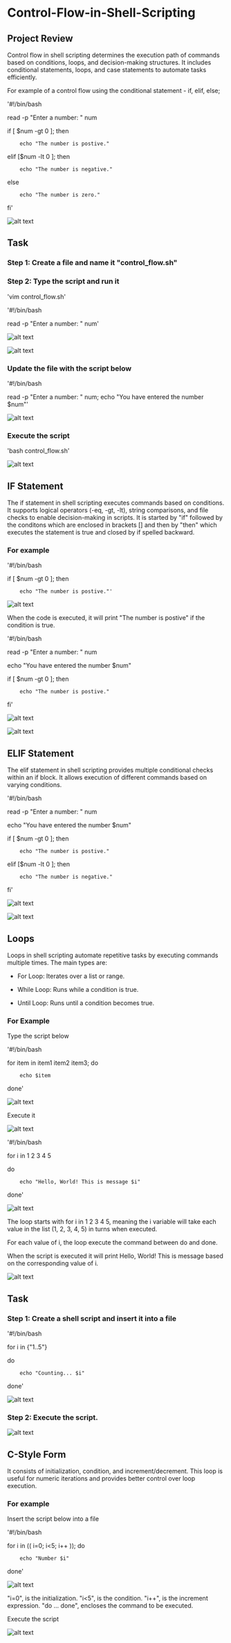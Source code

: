 # Control-Flow-in-Shell-Scripting

## Project Review

Control flow in shell scripting determines the execution path of commands based on conditions, loops, and decision-making structures. It includes conditional statements, loops, and case statements to automate tasks efficiently.

For example of a control flow using the conditional statement - if, elif, else;

'#!/bin/bash

read -p "Enter a number: " num

if [ $num -gt 0 ]; then

        echo "The number is postive."
        
elif [$num -lt 0 ]; then

        echo "The number is negative."
        
else

        echo "The number is zero."
fi'

![alt text](/Ct1.JPG)

## Task

### Step 1: Create a file and name it "control_flow.sh"

### Step 2: Type the script and run it

'vim control_flow.sh'

'#!/bin/bash

read -p "Enter a number: " num'

![alt text](/Ct18.JPG)

![alt text](/Ct2.JPG)

### Update the file with the script below

'#!/bin/bash

read -p "Enter a number: " num; echo "You have entered the number $num"'

![alt text](/Ct4.JPG)

### Execute the script

'bash control_flow.sh'

![alt text](/Ct3.JPG)

## IF Statement

The if statement in shell scripting executes commands based on conditions. It supports logical operators (-eq, -gt, -lt), string comparisons, and file checks to enable decision-making in scripts.
It is started by "if" followed by the conditons which are enclosed in brackets [] and then by "then" which executes the statement is true and closed by if spelled backward.

### For example

'#!/bin/bash

if [ $num -gt 0 ]; then

        echo "The number is postive."'

![alt text](/Ct5.JPG)

When the code is executed, it will print "The number is postive" if the condition is true.

'#!/bin/bash

read -p "Enter a number: " num

echo "You have entered the number $num"

if [ $num -gt 0 ]; then

        echo "The number is postive."

fi'

![alt text](/Ct6.JPG)

![alt text](/Ct7.JPG)

## ELIF Statement

The elif statement in shell scripting provides multiple conditional checks within an if block. It allows execution of different commands based on varying conditions.

'#!/bin/bash

read -p "Enter a number: " num

echo "You have entered the number $num"

if [ $num -gt 0 ]; then

        echo "The number is postive."
        
elif [$num -lt 0 ]; then

        echo "The number is negative."

fi'

![alt text](/Ct8.JPG)

![alt text](/Ct9.JPG)

## Loops

Loops in shell scripting automate repetitive tasks by executing commands multiple times. The main types are:

- For Loop: Iterates over a list or range.

- While Loop: Runs while a condition is true.

- Until Loop: Runs until a condition becomes true.

###  For Example

Type the script below

'#!/bin/bash

for item in item1 item2 item3; do

        echo $item

done'

![alt text](Ct10.JPG)

Execute it

![alt text](/Ct11.JPG)

'#!/bin/bash

for i in 1 2 3 4 5

do

        echo "Hello, World! This is message $i"

done'

![alt text](/Ct12.JPG)

The loop starts with for i in 1 2 3 4 5, meaning the i variable will take each value in the list (1, 2, 3, 4, 5) in turns when executed.

For each value of i, the loop execute the command between do and done.

When the script is executed it will print Hello, World! This is message based on the corresponding value of i. 

![alt text](/Ct13.JPG)

## Task
### Step 1: Create a shell script and insert it into a file

'#!/bin/bash

for i in {"1..5"}

do

        echo "Counting... $i"

done'

![alt text](/Ct14.JPG)

### Step 2: Execute the script.

![alt text](/Ct15.JPG)

## C-Style Form

It consists of initialization, condition, and increment/decrement. This loop is useful for numeric iterations and provides better control over loop execution. 

### For example

Insert the script below into a file

'#!/bin/bash

for i in (( i=0; i<5; i++ )); do

        echo "Number $i"

done'

![alt text](/Ct16.JPG)

"i=0", is the initialization.
"i<5", is the condition.
"i++", is the increment expression.
"do ... done", encloses the command to be executed.

Execute the script

![alt text](/Ct17.JPG)

